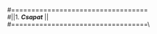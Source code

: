#==================================\
#||1. ***Csapat***               ||\
#==================================\
